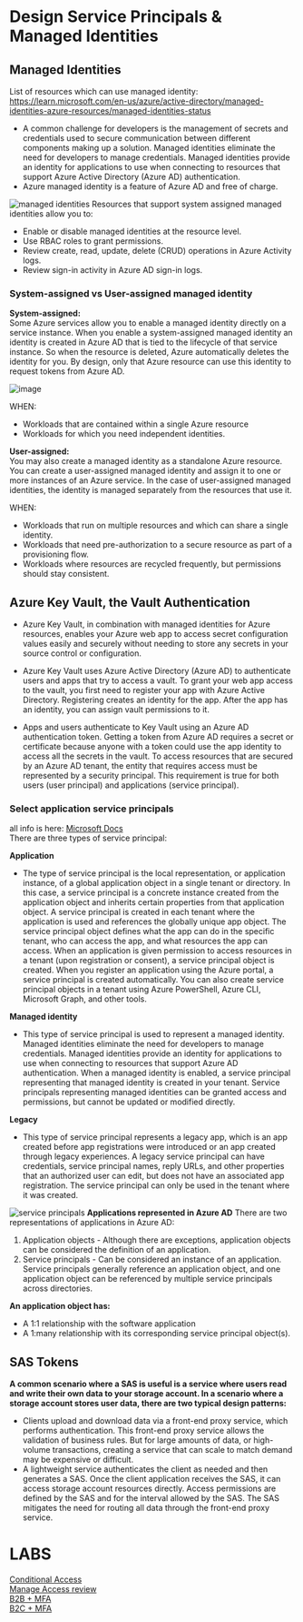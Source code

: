 # Design Service Principals & Managed Identities
## Managed Identities
List of resources which can use managed identity: https://learn.microsoft.com/en-us/azure/active-directory/managed-identities-azure-resources/managed-identities-status  

* A common challenge for developers is the management of secrets and credentials used to secure communication between different components making up a solution.
Managed identities eliminate the need for developers to manage credentials. Managed identities provide an identity for applications
to use when connecting to resources that support Azure Active Directory (Azure AD) authentication.
* Azure managed identity is a feature of Azure AD and free of charge.

![managed identities](https://user-images.githubusercontent.com/4239376/162589365-17bbe18d-cbb7-4fa8-998e-efee5025a732.png)
Resources that support system assigned managed identities allow you to:  

* Enable or disable managed identities at the resource level.
* Use RBAC roles to grant permissions.
* Review create, read, update, delete (CRUD) operations in Azure Activity logs.
* Review sign-in activity in Azure AD sign-in logs.

### System-assigned vs User-assigned managed identity
**System-assigned:**  
Some Azure services allow you to enable a managed identity directly on a service instance. When you enable a system-assigned managed identity an identity is created in Azure AD that is tied to the lifecycle of that service instance. So when the resource is deleted, Azure automatically deletes the identity for you. By design, only that Azure resource can use this identity to request tokens from Azure AD.  

![image](https://github.com/Glareone/AZ-304-SA-And-Architecture-Design-In-Depth/assets/4239376/11138262-6180-4ee0-91ad-37a64403f376)

   
WHEN: 
* Workloads that are contained within a single Azure resource
* Workloads for which you need independent identities. 
 
**User-assigned:**  
You may also create a managed identity as a standalone Azure resource. You can create a user-assigned managed identity and assign it to one or more instances of an Azure service. In the case of user-assigned managed identities, the identity is managed separately from the resources that use it.

WHEN:  
* Workloads that run on multiple resources and which can share a single identity.
* Workloads that need pre-authorization to a secure resource as part of a provisioning flow.
* Workloads where resources are recycled frequently, but permissions should stay consistent.

## Azure Key Vault, the Vault Authentication
* Azure Key Vault, in combination with managed identities for Azure resources, enables your Azure web app to access secret configuration values easily and securely without needing to store any secrets in your source control or configuration.

* Azure Key Vault uses Azure Active Directory (Azure AD) to authenticate users and apps that try to access a vault. To grant your web app access to the vault, you first need to register your app with Azure Active Directory. Registering creates an identity for the app. After the app has an identity, you can assign vault permissions to it.

* Apps and users authenticate to Key Vault using an Azure AD authentication token. Getting a token from Azure AD requires a secret or certificate because anyone with a token could use the app identity to access all the secrets in the vault. To access resources that are secured by an Azure AD tenant, the entity that requires access must be represented by a security principal. This requirement is true for both users (user principal) and applications (service principal). 

### Select application service principals
all info is here: [Microsoft Docs](https://docs.microsoft.com/en-us/learn/modules/design-authentication-authorization-solutions/9-design-service-principals)  
There are three types of service principal:

**Application**
* The type of service principal is the local representation, or application instance, of a global application object in a single tenant or directory. In this case, a service principal is a concrete instance created from the application object and inherits certain properties from that application object. A service principal is created in each tenant where the application is used and references the globally unique app object. The service principal object defines what the app can do in the specific tenant, who can access the app, and what resources the app can access. When an application is given permission to access resources in a tenant (upon registration or consent), a service principal object is created. When you register an application using the Azure portal, a service principal is created automatically. You can also create service principal objects in a tenant using Azure PowerShell, Azure CLI, Microsoft Graph, and other tools.

**Managed identity** 
* This type of service principal is used to represent a managed identity. Managed identities eliminate the need for developers to manage credentials. Managed identities provide an identity for applications to use when connecting to resources that support Azure AD authentication. When a managed identity is enabled, a service principal representing that managed identity is created in your tenant. Service principals representing managed identities can be granted access and permissions, but cannot be updated or modified directly.

**Legacy** 
* This type of service principal represents a legacy app, which is an app created before app registrations were introduced or an app created through legacy experiences. A legacy service principal can have credentials, service principal names, reply URLs, and other properties that an authorized user can edit, but does not have an associated app registration. The service principal can only be used in the tenant where it was created.

![service principals](https://user-images.githubusercontent.com/4239376/162589813-26d2631a-858e-43bb-9268-5d5c5da90d52.png)
**Applications represented in Azure AD**
There are two representations of applications in Azure AD:  

1. Application objects - Although there are exceptions, application objects can be considered the definition of an application.
2. Service principals - Can be considered an instance of an application. Service principals generally reference an application object, and one application object can be referenced by multiple service principals across directories.

**An application object has:**
* A 1:1 relationship with the software application
* A 1:many relationship with its corresponding service principal object(s).

## SAS Tokens
**A common scenario where a SAS is useful is a service where users read and write their own data to your storage account. In a scenario where a storage account stores user data, there are two typical design patterns:**  

* Clients upload and download data via a front-end proxy service, which performs authentication. This front-end proxy service allows the validation of business rules. But for large amounts of data, or high-volume transactions, creating a service that can scale to match demand may be expensive or difficult.
* A lightweight service authenticates the client as needed and then generates a SAS. Once the client application receives the SAS, it can access storage account resources directly. Access permissions are defined by the SAS and for the interval allowed by the SAS. The SAS mitigates the need for routing all data through the front-end proxy service.

# LABS
[Conditional Access](https://docs.microsoft.com/en-us/learn/modules/plan-implement-administer-conditional-access/)    
[Manage Access review](https://docs.microsoft.com/en-us/learn/modules/plan-implement-manage-access-review/)  
[B2B + MFA](https://docs.microsoft.com/en-us/learn/modules/enable-external-collaboration-with-b2b/)  
[B2C + MFA](https://docs.microsoft.com/en-us/learn/modules/enable-external-access-with-b2c/)  
